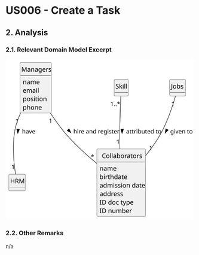 # US006 - Create a Task 

## 2. Analysis

### 2.1. Relevant Domain Model Excerpt 

![us003-domain-model.svg](svg/us003-domain-model.svg)

### 2.2. Other Remarks

n/a